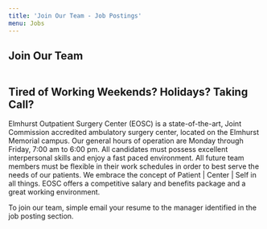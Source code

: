```yaml
---
title: 'Join Our Team - Job Postings'
menu: Jobs
---
```


<section id="content">
	<div class="container_24">
		<div class="grid_24">
			<div class="wrapper ident-bot-12">
				<div class="grid_18 alpha rt-ident-bot-1">
					<div class="rt-inner-ident-2">
						<div class="ident-bot-10">
							<h2 class="ident-bot-3">Join Our Team </h2>
							<div class="line ident-bot-5"></div>
							<div class="wrapper">
								<span class="aligncenter-r fleft"><img class="rt-ident-bot-2" src="/jobs/jobs.jpg" alt="" /></span>
							</div>
						</div>
						<div class="wrapper">
						<h2 class="ident-bot-3">Tired of Working Weekends? Holidays? Taking Call?</h2>
							<div class="line ident-bot-11"></div>
							<p class="ident-bot-5">Elmhurst Outpatient Surgery Center (EOSC) is a state-of-the-art, Joint Commission accredited ambulatory surgery center,  located on the Elmhurst Memorial campus. Our general hours of operation are Monday through Friday, 7:00 am to 6:00 pm. All candidates must possess excellent interpersonal skills and enjoy a fast paced environment. All future team members must be flexible in their work schedules in order to best serve the needs of our patients. We embrace the concept of <span class="text-3">Patient | Center | Self</span> in all things. EOSC offers a competitive salary and benefits package and a great working environment. </p>
							<p class="ident-bot-5">To join our team, simple email  your resume to the manager identified in the job posting section.<br>
							</p>
						</div>
					</div>
				</div>